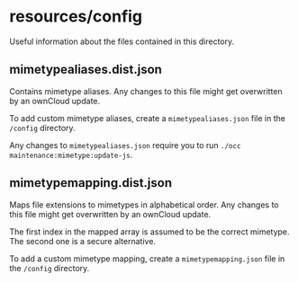 # resources/config
Useful information about the files contained in this directory.

## mimetypealiases.dist.json
Contains mimetype aliases. Any changes to this file might get overwritten by an ownCloud update.

To add custom mimetype aliases, create a `mimetypealiases.json` file in the `/config` directory.

Any changes to `mimetypealiases.json` require you to run `./occ maintenance:mimetype:update-js`.

## mimetypemapping.dist.json
Maps file extensions to mimetypes in alphabetical order. Any changes to this file might get overwritten by an ownCloud update.

The first index in the mapped array is assumed to be the correct mimetype. The second one is a secure alternative.

To add a custom mimetype mapping, create a `mimetypemapping.json` file in the `/config` directory.